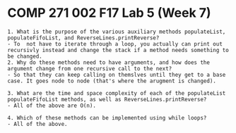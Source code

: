 # COMP 271 002 F17 Lab 5 (Week 7)



    1. What is the purpose of the various auxiliary methods populateList, populateFifoList, and ReverseLines.printReverse?
    - To  not have to iterate through a loop, you actually can print out recursivly instead and change the stack if a method needs something to be changed.
    2. Why do these methods need to have arguments, and how does the argument change from one recursive call to the next?
    - So that they can keep calling on themslves until they get to a base case. It goes node to node (that's where the arugment is changed).

    3. What are the time and space complexity of each of the populateList populateFifoList methods, as well as ReverseLines.printReverse?
    - All of the above are O(n).

    4. Which of these methods can be implemented using while loops?
    - All of the above. 
